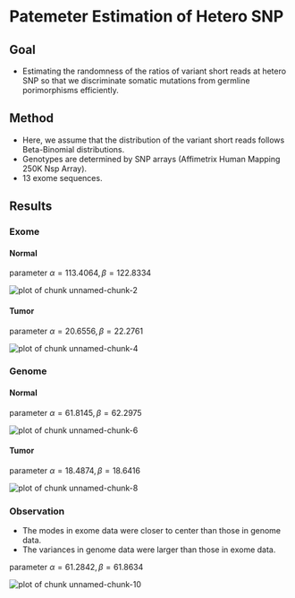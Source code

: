 # Patemeter Estimation of Hetero SNP

## Goal

* Estimating the randomness of the ratios of variant short reads at hetero SNP so that we
discriminate somatic mutations from germline porimorphisms efficiently.

## Method

* Here, we assume that the distribution of the variant short reads follows Beta-Binomial distributions. 
* Genotypes are determined by SNP arrays (Affimetrix Human Mapping 250K Nsp Array).
* 13 exome sequences.

## Results

### Exome

#### Normal




parameter
$\alpha = 113.4064, \beta = 122.8334$

![plot of chunk unnamed-chunk-2](figure/unnamed-chunk-2.png) 


#### Tumor




parameter
$\alpha = 20.6556, \beta = 22.2761$

![plot of chunk unnamed-chunk-4](figure/unnamed-chunk-4.png) 


### Genome

#### Normal




parameter
$\alpha = 61.8145, \beta = 62.2975$

![plot of chunk unnamed-chunk-6](figure/unnamed-chunk-6.png) 


#### Tumor




parameter
$\alpha = 18.4874, \beta = 18.6416$

![plot of chunk unnamed-chunk-8](figure/unnamed-chunk-8.png) 



### Observation

* The modes in exome data were closer to center than those in genome data.
* The variances in genome data were larger than those in exome data.




parameter
$\alpha = 61.2842, \beta = 61.8634$

![plot of chunk unnamed-chunk-10](figure/unnamed-chunk-10.png) 

